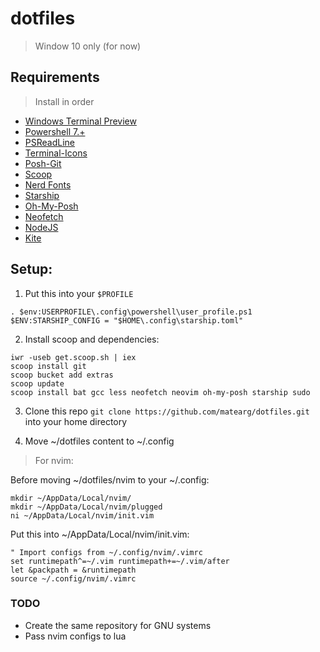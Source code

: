 # dotfiles

> Window 10 only (for now)

## Requirements

> Install in order

* [Windows Terminal Preview](https://github.com/microsoft/terminal)
* [Powershell 7.+](https://docs.microsoft.com/en-us/powershell/scripting/install/installing-powershell-on-windows?view=powershell-7.2)
* [PSReadLine](https://github.com/PowerShell/PSReadLine)
* [Terminal-Icons](https://github.com/devblackops/Terminal-Icons)
* [Posh-Git](https://github.com/dahlbyk/posh-git)
* [Scoop](https://scoop.sh/)
* [Nerd Fonts](https://www.nerdfonts.com)
* [Starship](https://starship.rs/)
* [Oh-My-Posh](ohmyposh.dev/)
* [Neofetch](https://github.com/dylanaraps/neofetch)
* [NodeJS](https://nodejs.org/es/)
* [Kite](https://www.kite.com/)

## Setup:

1. Put this into your `$PROFILE`

```
. $env:USERPROFILE\.config\powershell\user_profile.ps1
$ENV:STARSHIP_CONFIG = "$HOME\.config\starship.toml"
```

2. Install scoop and dependencies:

```
iwr -useb get.scoop.sh | iex
scoop install git
scoop bucket add extras
scoop update
scoop install bat gcc less neofetch neovim oh-my-posh starship sudo
```

3. Clone this repo `git clone https://github.com/matearg/dotfiles.git` into your home directory

4. Move ~/dotfiles content to ~/.config

> For nvim:

Before moving ~/dotfiles/nvim to your ~/.config:

```
mkdir ~/AppData/Local/nvim/
mkdir ~/AppData/Local/nvim/plugged
ni ~/AppData/Local/nvim/init.vim
```

Put this into ~/AppData/Local/nvim/init.vim:

```
" Import configs from ~/.config/nvim/.vimrc
set runtimepath^=~/.vim runtimepath+=~/.vim/after
let &packpath = &runtimepath
source ~/.config/nvim/.vimrc
```

### TODO

* Create the same repository for GNU systems
* Pass nvim configs to lua
